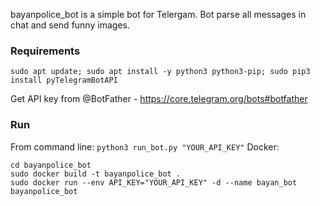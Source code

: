 bayanpolice_bot is a simple bot for Telergam.
Bot parse all messages in chat and send funny images.
### Requirements
```
sudo apt update; sudo apt install -y python3 python3-pip; sudo pip3 install pyTelegramBotAPI
```
Get API key from @BotFather - https://core.telegram.org/bots#botfather
### Run
From command line: `python3 run_bot.py "YOUR_API_KEY"`
Docker:
```
cd bayanpolice_bot
sudo docker build -t bayanpolice_bot .
sudo docker run --env API_KEY="YOUR_API_KEY" -d --name bayan_bot bayanpolice_bot
```
